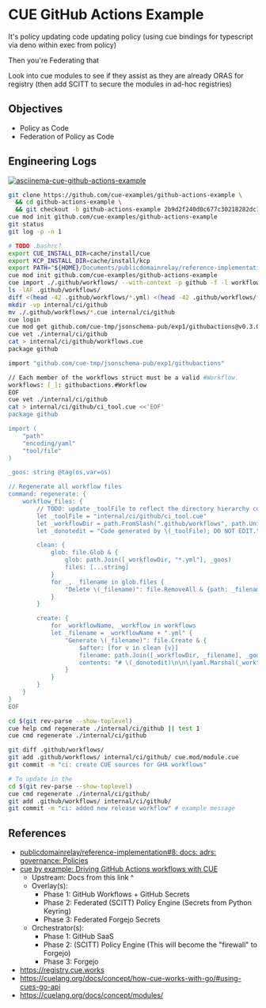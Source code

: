 # CUE GitHub Actions Example

It's policy updating code updating policy (using cue bindings for typescript via deno within exec from policy)

Then you're Federating that

Look into cue modules to see if they assist as they are already ORAS for registry (then add SCITT to secure the modules in ad-hoc registries)

## Objectives

- Policy as Code
- Federation of Policy as Code

## Engineering Logs

[![asciinema-cue-github-actions-example](https://asciinema.org/a/688045.svg)](https://asciinema.org/a/688045)

```bash
git clone https://github.com/cue-examples/github-actions-example \
  && cd github-actions-example \
  && git checkout -b github-actions-example 2b9d2f240d0c677c30218282dc10f95dfd566453
cue mod init github.com/cue-examples/github-actions-example
git status
git log -p -n 1

# TODO .bashrc?
export CUE_INSTALL_DIR=cache/install/cue
export KCP_INSTALL_DIR=cache/install/kcp
export PATH="${HOME}/Documents/publicdomainrelay/reference-implementation/${CUE_INSTALL_DIR}:${PATH}"
cue mod init github.com/cue-examples/github-actions-example
cue import ./.github/workflows/ --with-context -p github -f -l workflows: -l 'strings.TrimSuffix(path.Base(filename),path.Ext(filename))'
ls -lAF .github/workflows/
diff <(head -42 .github/workflows/*.yml) <(head -42 .github/workflows/*.cue)
mkdir -vp internal/ci/github
mv ./.github/workflows/*.cue internal/ci/github
cue login
cue mod get github.com/cue-tmp/jsonschema-pub/exp1/githubactions@v0.3.0
cue vet ./internal/ci/github
cat > internal/ci/github/workflows.cue
package github

import "github.com/cue-tmp/jsonschema-pub/exp1/githubactions"

// Each member of the workflows struct must be a valid #Workflow.
workflows: [_]: githubactions.#Workflow
EOF
cue vet ./internal/ci/github
cat > internal/ci/github/ci_tool.cue <<'EOF'
package github

import (
	"path"
	"encoding/yaml"
	"tool/file"
)

_goos: string @tag(os,var=os)

// Regenerate all workflow files
command: regenerate: {
	workflow_files: {
		// TODO: update _toolFile to reflect the directory hierarchy containing this file.
		let _toolFile = "internal/ci/github/ci_tool.cue"
		let _workflowDir = path.FromSlash(".github/workflows", path.Unix)
		let _donotedit = "Code generated by \(_toolFile); DO NOT EDIT."

		clean: {
			glob: file.Glob & {
				glob: path.Join([_workflowDir, "*.yml"], _goos)
				files: [...string]
			}
			for _, _filename in glob.files {
				"Delete \(_filename)": file.RemoveAll & {path: _filename}
			}
		}

		create: {
			for _workflowName, _workflow in workflows
			let _filename = _workflowName + ".yml" {
				"Generate \(_filename)": file.Create & {
					$after: [for v in clean {v}]
					filename: path.Join([_workflowDir, _filename], _goos)
					contents: "# \(_donotedit)\n\n\(yaml.Marshal(_workflow))"
				}
			}
		}
	}
}
EOF

cd $(git rev-parse --show-toplevel)
cue help cmd regenerate ./internal/ci/github || test 1
cue cmd regenerate ./internal/ci/github

git diff .github/workflows/
git add .github/workflows/ internal/ci/github/ cue.mod/module.cue
git commit -m "ci: create CUE sources for GHA workflows"

# To update in the
cd $(git rev-parse --show-toplevel)
cue cmd regenerate ./internal/ci/github/
git add .github/workflows/ internal/ci/github/
git commit -m "ci: added new release workflow" # example message
```

## References

- [publicdomainrelay/reference-implementation#8: docs: adrs: governance: Policies](https://github.com/publicdomainrelay/reference-implementation/issues/8)
- [cue by example: Driving GitHub Actions workflows with CUE](https://github.com/cue-labs/cue-by-example/blob/7d70a5b5ea03c23c9ef88f47573475ee25fcf847/001_github_actions_importing_workflows/README.md)
  - Upstream: Docs from this link ^
  - Overlay(s):
    - Phase 1: GitHub Workflows + GitHub Secrets
    - Phase 2: Federated (SCITT) Policy Engine (Secrets from Python Keyring)
    - Phase 3: Federated Forgejo Secrets
  - Orchestrator(s):
    - Phase 1: GitHub SaaS
    - Phase 2: (SCITT) Policy Engine (This will become the "firewall" to Forgejo)
    - Phase 3: Forgejo
- https://registry.cue.works
- https://cuelang.org/docs/concept/how-cue-works-with-go/#using-cues-go-api
- https://cuelang.org/docs/concept/modules/
